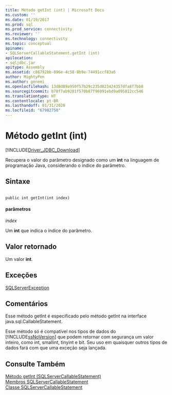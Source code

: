 ```yaml
---
title: Método getInt (int) | Microsoft Docs
ms.custom: ''
ms.date: 01/19/2017
ms.prod: sql
ms.prod_service: connectivity
ms.reviewer: ''
ms.technology: connectivity
ms.topic: conceptual
apiname:
- SQLServerCallableStatement.getInt (int)
apilocation:
- sqljdbc.jar
apitype: Assembly
ms.assetid: c86792bb-096e-4c58-8b9e-74491ccf83a6
author: MightyPen
ms.author: genemi
ms.openlocfilehash: 13d8d89a950f57b29c235d823424357dfa8f7bb8
ms.sourcegitcommit: b78f7ab9281f570b87f96991ebd9a095812cc546
ms.translationtype: HT
ms.contentlocale: pt-BR
ms.lasthandoff: 01/31/2020
ms.locfileid: "67982750"
---
```

# <a name="getint-method-int"></a>Método getInt (int)
[!INCLUDE[Driver_JDBC_Download](../../../includes/driver_jdbc_download.md)]

  Recupera o valor do parâmetro designado como um **int** na linguagem de programação Java, considerando o índice do parâmetro.  
  
## <a name="syntax"></a>Sintaxe  
  
```  
  
public int getInt(int index)  
```  
  
#### <a name="parameters"></a>parâmetros  
 *index*  
  
 Um **int** que indica o índice do parâmetro.  
  
## <a name="return-value"></a>Valor retornado  
 Um valor **int**.  
  
## <a name="exceptions"></a>Exceções  
 [SQLServerException](../../../connect/jdbc/reference/sqlserverexception-class.md)  
  
## <a name="remarks"></a>Comentários  
 Esse método getInt é especificado pelo método getInt na interface java.sql.CallableStatement.  
  
 Esse método só é compatível nos tipos de dados do [!INCLUDE[ssNoVersion](../../../includes/ssnoversion-md.md)] que podem retornar com segurança um valor inteiro, como int, smallint, tinyint e bit. Seu uso em quaisquer outros tipos de dados fará com que uma exceção seja lançada.  
  
## <a name="see-also"></a>Consulte Também  
 [Método getInt &#40;SQLServerCallableStatement&#41;](../../../connect/jdbc/reference/getint-method-sqlservercallablestatement.md)   
 [Membros SQLServerCallableStatement](../../../connect/jdbc/reference/sqlservercallablestatement-members.md)   
 [Classe SQLServerCallableStatement](../../../connect/jdbc/reference/sqlservercallablestatement-class.md)  
  
  
